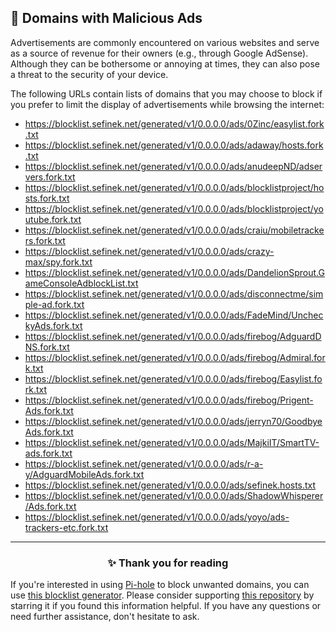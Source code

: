 <!-- SEO DATA FOR BLOCKLIST.SEFINEK.NET
* Title       : Domains with Malicious Ads
* Description : N/A
* Tags        : N/A
* Canonical   : /viewer/info/block/Advertising
-->

## 🚫 Domains with Malicious Ads
Advertisements are commonly encountered on various websites and serve as a source of revenue for their owners (e.g., through Google AdSense).
Although they can be bothersome or annoying at times, they can also pose a threat to the security of your device.

The following URLs contain lists of domains that you may choose to block if you prefer to limit the display of advertisements while browsing the internet:
- https://blocklist.sefinek.net/generated/v1/0.0.0.0/ads/0Zinc/easylist.fork.txt
- https://blocklist.sefinek.net/generated/v1/0.0.0.0/ads/adaway/hosts.fork.txt
- https://blocklist.sefinek.net/generated/v1/0.0.0.0/ads/anudeepND/adservers.fork.txt
- https://blocklist.sefinek.net/generated/v1/0.0.0.0/ads/blocklistproject/hosts.fork.txt
- https://blocklist.sefinek.net/generated/v1/0.0.0.0/ads/blocklistproject/youtube.fork.txt
- https://blocklist.sefinek.net/generated/v1/0.0.0.0/ads/craiu/mobiletrackers.fork.txt
- https://blocklist.sefinek.net/generated/v1/0.0.0.0/ads/crazy-max/spy.fork.txt
- https://blocklist.sefinek.net/generated/v1/0.0.0.0/ads/DandelionSprout.GameConsoleAdblockList.txt
- https://blocklist.sefinek.net/generated/v1/0.0.0.0/ads/disconnectme/simple-ad.fork.txt
- https://blocklist.sefinek.net/generated/v1/0.0.0.0/ads/FadeMind/UncheckyAds.fork.txt
- https://blocklist.sefinek.net/generated/v1/0.0.0.0/ads/firebog/AdguardDNS.fork.txt
- https://blocklist.sefinek.net/generated/v1/0.0.0.0/ads/firebog/Admiral.fork.txt
- https://blocklist.sefinek.net/generated/v1/0.0.0.0/ads/firebog/Easylist.fork.txt
- https://blocklist.sefinek.net/generated/v1/0.0.0.0/ads/firebog/Prigent-Ads.fork.txt
- https://blocklist.sefinek.net/generated/v1/0.0.0.0/ads/jerryn70/GoodbyeAds.fork.txt
- https://blocklist.sefinek.net/generated/v1/0.0.0.0/ads/MajkiIT/SmartTV-ads.fork.txt
- https://blocklist.sefinek.net/generated/v1/0.0.0.0/ads/r-a-y/AdguardMobileAds.fork.txt
- https://blocklist.sefinek.net/generated/v1/0.0.0.0/ads/sefinek.hosts.txt
- https://blocklist.sefinek.net/generated/v1/0.0.0.0/ads/ShadowWhisperer/Ads.fork.txt
- https://blocklist.sefinek.net/generated/v1/0.0.0.0/ads/yoyo/ads-trackers-etc.fork.txt


<hr>
<h3 align="center">✨ Thank you for reading</h3>
If you're interested in using <a href="https://blocklist.sefinek.net/viewer/info/What_is_Pi-hole">Pi-hole</a> to block unwanted domains, you can use <a href="https://sefinek.net/blocklist-generator/pihole">this blocklist generator</a>.
Please consider supporting <a href="https://github.com/sefinek24/Sefinek-Blocklist-Collection" target="_blank">this repository</a> by starring it if you found this information helpful.
If you have any questions or need further assistance, don't hesitate to ask.